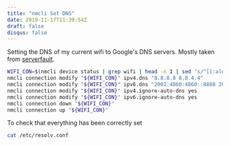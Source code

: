 ```yaml
---
title: "nmcli Set DNS"
date: 2019-11-17T11:39:54Z
draft: false
disqus: false
---
```


Setting the DNS of my current wifi to Google's DNS servers. Mostly taken from [serverfault](https://serverfault.com/a/810639/169530).

```bash
WIFI_CON=$(nmcli device status | grep wifi | head -n 1 | sed 's/^[[:alnum:]]\+ \+wifi \+[[:alnum:]]\+  \+//')
nmcli connection modify "${WIFI_CON}" ipv4.dns "8.8.8.8 8.8.4.4"
nmcli connection modify "${WIFI_CON}" ipv6.dns "2001:4860:4860::8888 2001:4860:4860::8844"
nmcli connection modify "${WIFI_CON}" ipv4.ignore-auto-dns yes
nmcli connection modify "${WIFI_CON}" ipv6.ignore-auto-dns yes
nmcli connection down "${WIFI_CON}"
nmcli connection up "${WIFI_CON}"
```

To check that everything has been correctly set
```bash
cat /etc/resolv.conf
```
